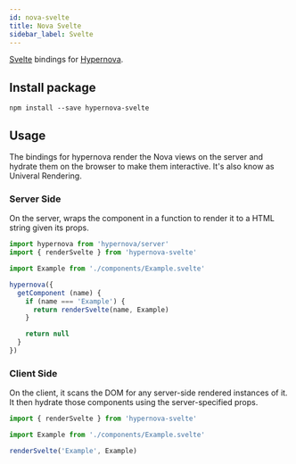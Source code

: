 ```yaml
---
id: nova-svelte
title: Nova Svelte
sidebar_label: Svelte
---
```


[Svelte](https://svelte.dev/) bindings for [Hypernova](https://github.com/airbnb/hypernova).
## Install package

```shell
npm install --save hypernova-svelte
```

## Usage
The bindings for hypernova render the Nova views on the server and hydrate them on the browser to make them interactive. It's also know as Univeral Rendering.  

### Server Side

On the server, wraps the component in a function to render it to a HTML string given its props.

```js
import hypernova from 'hypernova/server'
import { renderSvelte } from 'hypernova-svelte'

import Example from './components/Example.svelte'

hypernova({
  getComponent (name) {
    if (name === 'Example') {
      return renderSvelte(name, Example)
    }

    return null
  }
})

```

### Client Side

On the client, it scans the DOM for any server-side rendered instances of it. It then hydrate those components using the server-specified props.

```js    
import { renderSvelte } from 'hypernova-svelte'

import Example from './components/Example.svelte'

renderSvelte('Example', Example)
```